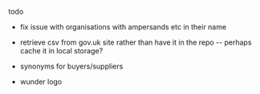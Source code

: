 todo

- fix issue with organisations with ampersands etc in their name

- retrieve csv from gov.uk site rather than have it in the repo
-- perhaps cache it in local storage?

- synonyms for buyers/suppliers

- wunder logo
